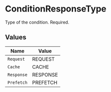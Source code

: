 # ConditionResponseType

Type of the condition. Required.


## Values

| Name       | Value      |
| ---------- | ---------- |
| `Request`  | REQUEST    |
| `Cache`    | CACHE      |
| `Response` | RESPONSE   |
| `Prefetch` | PREFETCH   |